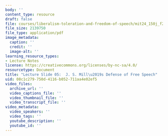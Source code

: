 ```yaml
---
body: ''
content_type: resource
draft: false
file: courses/liberalism-toleration-and-freedom-of-speech/mit24_150j_f23_lec05.pdf
file_size: 2139750
file_type: application/pdf
image_metadata:
  caption: ''
  credit: ''
  image-alt: ''
learning_resource_types:
- Lecture Notes
license: https://creativecommons.org/licenses/by-nc-sa/4.0/
resourcetype: Document
title: "Lecture Slide 05:  J. S. Mill\u2019s Defense of Free Speech"
uid: 08c1c279-750d-4116-b052-711aa4e02ef5
video_files:
  archive_url: ''
  video_captions_file: ''
  video_thumbnail_file: ''
  video_transcript_file: ''
video_metadata:
  video_speakers: ''
  video_tags: ''
  youtube_description: ''
  youtube_id: ''
---
```


